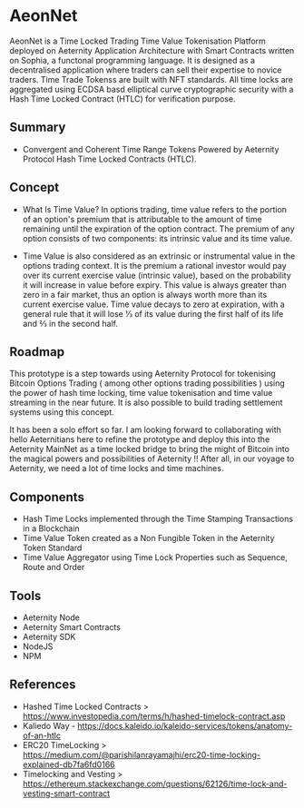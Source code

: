 # AeonNet
AeonNet is a Time Locked Trading Time Value Tokenisation Platform deployed on Aeternity Application Architecture with Smart Contracts written on Sophia, a functonal programming language. It is designed as a decentralised application where traders can sell their expertise to novice traders. Time Trade Tokenss are built with NFT standards. All time locks are aggregated using ECDSA basd elliptical curve cryptographic security with a Hash Time Locked Contract (HTLC) for verification purpose.  

## Summary
- Convergent and Coherent Time Range Tokens Powered by Aeternity Protocol Hash Time Locked Contracts (HTLC). 

## Concept
- What Is Time Value? In options trading, time value refers to the portion of an option's premium that is attributable to the amount of time remaining until the expiration of the option contract. The premium of any option consists of two components: its intrinsic value and its time value.

- Time Value is also considered as an extrinsic or instrumental value in the options trading context. It is the premium a rational investor would pay over its current exercise value (intrinsic value), based on the probability it will increase in value before expiry. This value is always greater than zero in a fair market, thus an option is always worth more than its current exercise value. Time value decays to zero at expiration, with a general rule that it will lose ​1⁄3 of its value during the first half of its life and ​2⁄3 in the second half.

## Roadmap

This prototype is a step towards using Aeternity Protocol for tokenising Bitcoin Options Trading ( among other options trading possibilities ) using the power of hash time locking, time value tokenisation and time value streaming in the near future. It is also possible to build trading settlement systems using this concept. 

It has been a solo effort so far. I am looking forward to collaborating with hello Aeternitians here to refine the prototype and deploy this into the Aeternity MainNet as a time locked bridge to bring the might of Bitcoin into the magical powers and possibilities of Aeternity !! After all, in our voyage to Aeternity, we need a lot of time locks and time machines.

## Components
- Hash Time Locks implemented through the Time Stamping Transactions in a Blockchain
- Time Value Token created as a Non Fungible Token in the Aeternity Token Standard
- Time Value Aggregator using Time Lock Properties such as Sequence, Route and Order

## Tools
- Aeternity Node
- Aeternity Smart Contracts
- Aeternity SDK
- NodeJS
- NPM

## References
- Hashed Time Locked Contracts > https://www.investopedia.com/terms/h/hashed-timelock-contract.asp
- Kaliedo Way - https://docs.kaleido.io/kaleido-services/tokens/anatomy-of-an-htlc
- ERC20 TimeLocking > https://medium.com/@parishilanrayamajhi/erc20-time-locking-explained-db7fa6fd0166
- Timelocking and Vesting > https://ethereum.stackexchange.com/questions/62126/time-lock-and-vesting-smart-contract
